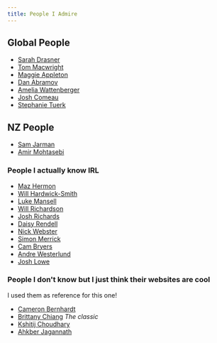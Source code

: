 ```yaml
---
title: People I Admire
---
```


## Global People

- [Sarah Drasner](https://sarah.dev)
- [Tom Macwright](https://macwright.com)
- [Maggie Appleton](https://maggieappleton.com)
- [Dan Abramov](https://danabra.mov)
- [Amelia Wattenberger](https://wattenberger.com)
- [Josh Comeau](https://www.joshwcomeau.com)
- [Stephanie Tuerk](https://stephanietuerk.net)

## NZ People

- [Sam Jarman](https://www.samjarman.co.nz)
- [Amir Mohtasebi](https://mohtasebi.com)

### People I actually know IRL

- [Maz Hermon](https://github.com/mazhermon)
- [Will Hardwick-Smith](https://www.willhs.me)
- [Luke Mansell](https://github.com/lukemansell)
- [Will Richardson](https://willhbr.net)
- [Josh Richards](https://josh.work)
- [Daisy Rendell](https://dazede.github.io)
- [Nick Webster](https://nick.geek.nz)
- [Simon Merrick](https://simonmerrick.com)
- [Cam Bryers](https://www.cameronbryers.dev)
- [Andre Westerlund](https://www.andrewesterlund.com)
- [Josh Lowe](https://www.joshjohnlowe.com)


### People I don't know but I just think their websites are cool

I used them as reference for this one!

- [Cameron Bernhardt](https://cameronbernhardt.com)
- [Brittany Chiang](https://brittanychiang.com) *The classic*
- [Kshitij Choudhary](https://www.kshitij.ws)
- [Ahkber Jagannath](https://akberjag.github.io)



<!-- 
### Old heads

- [Ben Gracewood](https://ben.gracewood.nz)
- [Dave Moskovitz](https://dave.moskovitz.co.nz)
- [Ben Kepes](https://www.diversity.net.nz)
- 




 -->